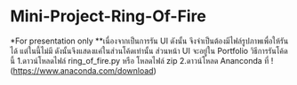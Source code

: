 # Mini-Project-Ring-Of-Fire
*For presentation only 
**เนื่องจากเป็นการรัน UI ดังนั้น จึงจำเป็นต้องมีไฟล์รูปภาพเพื่อให้รันได้ แต่ในนี้ไม่มี ดังนั้นจึงแสดงแค่ในส่วนโค้ดเท่านั้น ส่วนหน้า UI จะอยู่ใน Portfolio
วิธีการรันโค้ดนี้
1.ดาวน์โหลดไฟล์ ring_of_fire.py หรือ โหลดไฟล์ zip 
2.ดาวน์โหลด Ananconda ที่ !(https://www.anaconda.com/download)

